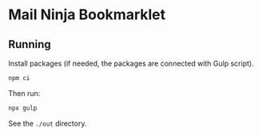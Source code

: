 # Mail Ninja Bookmarklet

## Running

Install packages (if needed, the packages are connected with Gulp script).

```sh
npm ci
```

Then run:

```sh
npx gulp
```

See the `./out` directory.
